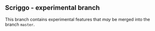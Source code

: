## Scriggo - experimental branch

This branch contains experimental features that *may* be merged into the branch `master`.